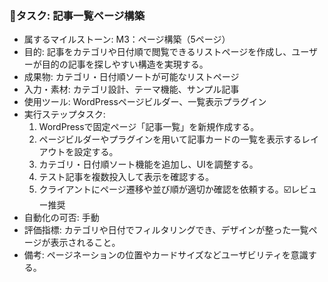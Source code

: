 ### 🔹タスク: 記事一覧ページ構築
- 属するマイルストーン: M3：ページ構築（5ページ）
- 目的: 記事をカテゴリや日付順で閲覧できるリストページを作成し、ユーザーが目的の記事を探しやすい構造を実現する。
- 成果物: カテゴリ・日付順ソートが可能なリストページ
- 入力・素材: カテゴリ設計、テーマ機能、サンプル記事
- 使用ツール: WordPressページビルダー、一覧表示プラグイン
- 実行ステップタスク:
  1. WordPressで固定ページ「記事一覧」を新規作成する。
  2. ページビルダーやプラグインを用いて記事カードの一覧を表示するレイアウトを設定する。
  3. カテゴリ・日付順ソート機能を追加し、UIを調整する。
  4. テスト記事を複数投入して表示を確認する。
  5. クライアントにページ遷移や並び順が適切か確認を依頼する。☑️レビュー推奨
- 自動化の可否: 手動
- 評価指標: カテゴリや日付でフィルタリングでき、デザインが整った一覧ページが表示されること。
- 備考: ページネーションの位置やカードサイズなどユーザビリティを意識する。
